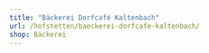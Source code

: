 ```yaml
---
title: "Bäckerei Dorfcafé Kaltenbach"
url: /hofstetten/baeckerei-dorfcafe-kaltenbach/
shop: Bäckerei
---
```

